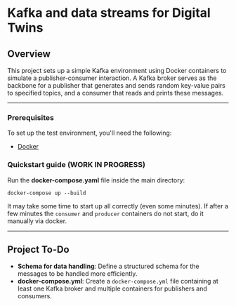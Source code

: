 # Kafka and data streams for Digital Twins

## Overview
This project sets up a simple Kafka environment using Docker containers to simulate a publisher-consumer interaction. A Kafka broker serves as the backbone for a publisher that generates and sends random key-value pairs to specified topics, and a consumer that reads and prints these messages.

---

### Prerequisites
To set up the test environment, you'll need the following:
- [Docker](https://www.docker.com/)

### Quickstart guide (WORK IN PROGRESS)
Run the **docker-compose.yaml** file inside the main directory:
```console
docker-compose up --build
```
It may take some time to start up all correctly (even some minutes). If after a few minutes the `consumer` and `producer` containers do not start, do it manually via docker.

---

## Project To-Do
- **Schema for data handling**: Define a structured schema for the messages to be handled more efficiently.
- **docker-compose.yml**: Create a `docker-compose.yml` file containing at least one Kafka broker and multiple containers for publishers and consumers.
